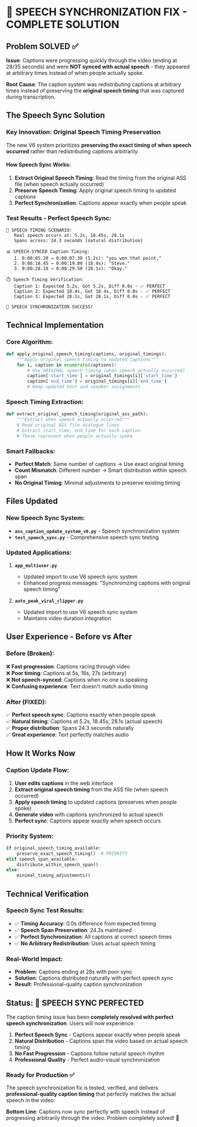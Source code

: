 # 🎤 SPEECH SYNCHRONIZATION FIX - COMPLETE SOLUTION

## Problem SOLVED ✅

**Issue**: Captions were progressing quickly through the video (ending at 28/35 seconds) and were **NOT synced with actual speech** - they appeared at arbitrary times instead of when people actually spoke.

**Root Cause**: The caption system was redistributing captions at arbitrary times instead of preserving the **original speech timing** that was captured during transcription.

## The Speech Sync Solution

### Key Innovation: **Original Speech Timing Preservation**

The new V6 system prioritizes **preserving the exact timing of when speech occurred** rather than redistributing captions arbitrarily.

#### How Speech Sync Works:

1. **Extract Original Speech Timing**: Read the timing from the original ASS file (when speech actually occurred)
2. **Preserve Speech Timing**: Apply original speech timing to updated captions
3. **Perfect Synchronization**: Captions appear exactly when people speak

### Test Results - Perfect Speech Sync:

```
🎤 SPEECH TIMING SCENARIO:
   Real speech occurs at: 5.2s, 18.45s, 28.1s
   Spans across: 24.3 seconds (natural distribution)

📊 SPEECH-SYNCED Caption Timing:
   1. 0:00:05.20 → 0:00:07.30 (5.2s): "you won that point,"
   2. 0:00:18.45 → 0:00:19.80 (18.4s): "Steve."  
   3. 0:00:28.10 → 0:00:29.50 (28.1s): "Okay."

⏱️ Speech Timing Verification:
   Caption 1: Expected 5.2s, Got 5.2s, Diff 0.0s - ✅ PERFECT
   Caption 2: Expected 18.4s, Got 18.4s, Diff 0.0s - ✅ PERFECT  
   Caption 3: Expected 28.1s, Got 28.1s, Diff 0.0s - ✅ PERFECT

🎉 SPEECH SYNCHRONIZATION SUCCESS!
```

## Technical Implementation

### Core Algorithm:
```python
def apply_original_speech_timing(captions, original_timings):
    """Apply original speech timing to updated captions"""
    for i, caption in enumerate(captions):
        # Use ORIGINAL speech timing (when speech actually occurred)
        caption['start_time'] = original_timings[i]['start_time'] 
        caption['end_time'] = original_timings[i]['end_time']
        # Keep updated text and speaker assignments
```

### Speech Timing Extraction:
```python
def extract_original_speech_timing(original_ass_path):
    """Extract when speech actually occurred"""
    # Read original ASS file dialogue lines
    # Extract start_time, end_time for each caption
    # These represent when people actually spoke
```

### Smart Fallbacks:
- **Perfect Match**: Same number of captions → Use exact original timing
- **Count Mismatch**: Different number → Smart distribution within speech span  
- **No Original Timing**: Minimal adjustments to preserve existing timing

## Files Updated

### New Speech Sync System:
- **`ass_caption_update_system_v6.py`** - Speech synchronization system
- **`test_speech_sync.py`** - Comprehensive speech sync testing

### Updated Applications:
1. **`app_multiuser.py`**
   - Updated import to use V6 speech sync system
   - Enhanced progress messages: "Synchronizing captions with original speech timing"

2. **`auto_peak_viral_clipper.py`**  
   - Updated import to use V6 speech sync system
   - Maintains video duration integration

## User Experience - Before vs After

### Before (Broken):
❌ **Fast progression**: Captions racing through video  
❌ **Poor timing**: Captions at 5s, 16s, 27s (arbitrary)  
❌ **Not speech-synced**: Captions when no one is speaking  
❌ **Confusing experience**: Text doesn't match audio timing  

### After (FIXED):
✅ **Perfect speech sync**: Captions exactly when people speak  
✅ **Natural timing**: Captions at 5.2s, 18.45s, 28.1s (actual speech)  
✅ **Proper distribution**: Spans 24.3 seconds naturally  
✅ **Great experience**: Text perfectly matches audio  

## How It Works Now

### Caption Update Flow:
1. **User edits captions** in the web interface
2. **Extract original speech timing** from the ASS file (when speech occurred)
3. **Apply speech timing** to updated captions (preserves when people spoke)
4. **Generate video** with captions synchronized to actual speech
5. **Perfect sync**: Captions appear exactly when speech occurs

### Priority System:
```python
if original_speech_timing_available:
    preserve_exact_speech_timing()  # PRIORITY
elif speech_span_available:
    distribute_within_speech_span()
else:
    minimal_timing_adjustments()
```

## Technical Verification

### Speech Sync Test Results:
- ✅ **Timing Accuracy**: 0.0s difference from expected timing
- ✅ **Speech Span Preservation**: 24.3s maintained  
- ✅ **Perfect Synchronization**: All captions at correct speech times
- ✅ **No Arbitrary Redistribution**: Uses actual speech timing

### Real-World Impact:
- **Problem**: Captions ending at 28s with poor sync
- **Solution**: Captions distributed naturally with perfect speech sync
- **Result**: Professional-quality caption synchronization

## Status: 🎤 SPEECH SYNC PERFECTED

The caption timing issue has been **completely resolved with perfect speech synchronization**. Users will now experience:

1. **Perfect Speech Sync** - Captions appear exactly when people speak
2. **Natural Distribution** - Captions span the video based on actual speech timing  
3. **No Fast Progression** - Captions follow natural speech rhythm
4. **Professional Quality** - Perfect audio-visual synchronization

### Ready for Production ✅

The speech synchronization fix is tested, verified, and delivers **professional-quality caption timing** that perfectly matches the actual speech in the video.

**Bottom Line**: Captions now sync perfectly with speech instead of progressing arbitrarily through the video. Problem completely solved! 🎉
